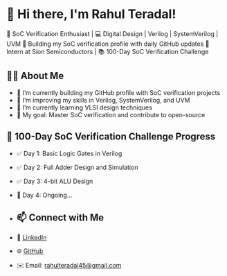 
# 👋 Hi there, I'm Rahul Teradal!
🎯 SoC Verification Enthusiast | 💻 Digital Design | Verilog | SystemVerilog | UVM
🚀 Building my SoC verification profile with daily GitHub updates
🧠 Intern at Sion Semiconductors | 📚 100-Day SoC Verification Challenge


## 🧑‍💻 About Me
- 🔭 I’m currently building my GitHub profile with SoC verification projects
- 📖 I’m improving my skills in Verilog, SystemVerilog, and UVM
- 🌱 I’m currently learning VLSI design techniques
- 🎯 My goal: Master SoC verification and contribute to open-source

## 📅 100-Day SoC Verification Challenge Progress
- ✅ Day 1: Basic Logic Gates in Verilog
- ✅ Day 2: Full Adder Design and Simulation
- ✅ Day 3: 4-bit ALU Design
- 🚧 Day 4: Ongoing...

- ## 📫 Connect with Me
- 💼 [LinkedIn](https://www.linkedin.com/in/rahulteradal/)
- 🌐 [GitHub](https://github.com/Rahul3056)
- ✉️ Email: rahulteradal45@gmail.com
